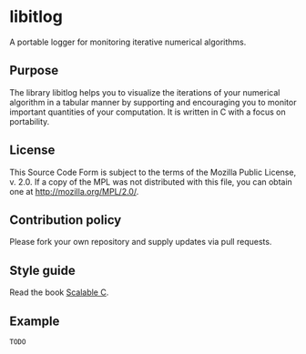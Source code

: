 libitlog
========
A portable logger for monitoring iterative numerical algorithms.

Purpose
-------
The library libitlog helps you to visualize the iterations of your numerical
algorithm in a tabular manner by supporting and encouraging you to monitor
important quantities of your computation. It is written in C with a
focus on portability.

License
-------
This Source Code Form is subject to the terms of the Mozilla Public License, v.
2.0. If a copy of the MPL was not distributed with this file, you can obtain one
at http://mozilla.org/MPL/2.0/.

Contribution policy
-------------------
Please fork your own repository and supply updates via pull requests.

Style guide
-----------
Read the book [Scalable C](https://www.gitbook.com/book/hintjens/scalable-c/details).

Example
-------
    TODO
